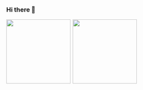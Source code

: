 ### Hi there 👋

<!--
**Day-Bright/Day-Bright** is a ✨ _special_ ✨ repository because its `README.md` (this file) appears on your GitHub profile.

Here are some ideas to get you started:
------------------------------------------------------------------------------------------------------------------------------------------------------------
- 🔭 I’m currently working on ...
- 🌱 I’m currently learning ...
- 👯 I’m looking to collaborate on ...
- 🤔 I’m looking for help with ...
- 💬 Ask me about ...
- 📫 How to reach me: ...
- 😄 Pronouns: ...
- ⚡ Fun fact: ...
-->


<div style="display:flex">
 <img src='https://github-readme-stats.vercel.app/api?username=Day-Bright
&show_icons=true&count_private=true' height=170 align="left" />
 <img src='https://github-readme-stats.vercel.app/api/top-langs/?username=Day-Bright
&layout=compact' height=170 align="right"/>
</div>
